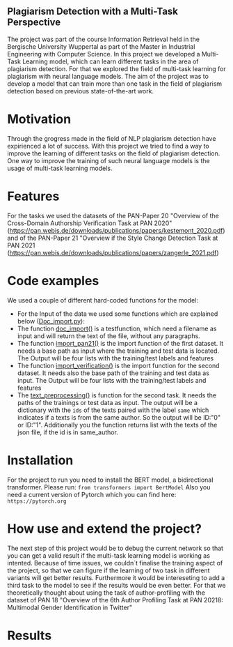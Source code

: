 ## Plagiarism Detection with a Multi-Task Perspective

The project was part of the course Information Retrieval held in the Bergische University Wuppertal as part of the Master in Industrial Engineering with Computer Science. 
In this project we developed a Multi-Task Learning model, which can learn different tasks in the area of plagiarism detection. For that we explored the field of multi-task learning for plagiarism with neural language models. The aim of the project was to develop a model that can train more than one task in the field of plagiarism detection based on previous state-of-the-art work.

# Motivation

Through the grogress made in the field of NLP plagiarism detection have expirienced a lot of success. With this project we tried to find a way to improve the learning of different tasks on the field of plagiarism detection. One way to improve the training of such neural language models is the usage of multi-task learning models.

# Features

For the tasks we used the datasets of the PAN-Paper 20 "Overview of the Cross-Domain Authorship Verification Task at PAN 2020" (https://pan.webis.de/downloads/publications/papers/kestemont_2020.pdf) and of the PAN-Paper 21 "Overview if the Style Change Detection Task at PAN 2021 (https://pan.webis.de/downloads/publications/papers/zangerle_2021.pdf) 


# Code examples

We used a couple of different hard-coded functions for the model:
- For the Input of the data we used some functions which are explained below ([Doc_import.py](https://github.com/JPOonGIT/Plagiarism_Detection/blob/2850e77301d446fc47a4a51945addd032afcd873/Doc_import.py)):
- The function [doc_import()](https://github.com/JPOonGIT/Plagiarism_Detection/blob/2850e77301d446fc47a4a51945addd032afcd873/Doc_import.py#L1) is a testfunction, which need a filename as input and will return the text of the file, without any paragraphs.
- The function [import_pan21()](https://github.com/JPOonGIT/Plagiarism_Detection/blob/27c7b38f5da789420e1fb8f258329d002dfa97cd/Doc_import.py#L11) is the import function of the first dataset. It needs a base path as input where the training and test data is located. The Output will be four lists with the training/test labels and features
- The function [import_verification()](https://github.com/JPOonGIT/Plagiarism_Detection/blob/27c7b38f5da789420e1fb8f258329d002dfa97cd/Doc_import.py#L56)  is the import function for the second dataset. It needs also the base path of the training and test data as input. The Output will be four lists with the training/test labels and features
- The [text_preprocessing()](https://github.com/JPOonGIT/Plagiarism_Detection/blob/27c7b38f5da789420e1fb8f258329d002dfa97cd/Doc_import.py#L102) is function for the second task. It needs the paths of the trainings or test data as input. The output will be a dictionary with the `ids` of the texts paired with the label `same` which indicates if a texts is from the same author. So the output will be ID:"0" or ID:"1". Additionally you the function returns list with the texts of the json file, if the id is in same_author.


# Installation

For the project to run you need to install the BERT model, a bidirectional transformer. 
Please run: `from transformers import BertModel`
Also you need a current version of Pytorch which you can find here:
`https://pytorch.org`


# How use and extend the project? 

The next step of this project would be to debug the current network so that you can get a valid result if the multi-task learning model is working as intented. Because of time issues, we couldn´t finalise the training aspect of the project, so that we can figure if the learning of two task in different variants will get better results.
Furthermore it would be intereseting to add a third task to the model to see if the results would be even better. For that we theoretically thought about using the task of author-profiling with the dataset of PAN 18 "Overview of the 6th Author Profiling Task at PAN 20218: Multimodal Gender Identification in Twitter"

# Results









